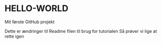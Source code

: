 # HELLO-WORLD
Mit første GitHub projekt

Dette er ændringer til Readme filen til brug for tutorialen
Så prøver vi lige at rette igen
